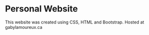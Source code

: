 # Personal Website
This website was created using CSS, HTML and Bootstrap.
Hosted at gabylamoureux.ca
